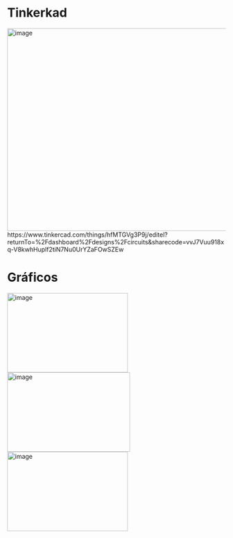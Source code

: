 # Tinkerkad
<img width="926" height="467" alt="image" src="https://github.com/user-attachments/assets/decaa875-24a7-432a-aa68-3a7624c520e2" />
https://www.tinkercad.com/things/hfMTGVg3P9j/editel?returnTo=%2Fdashboard%2Fdesigns%2Fcircuits&sharecode=vvJ7Vuu918xq-V8kwhHuplf2tiN7Nu0UrYZaFOwSZEw


# Gráficos

<img width="278" height="183" alt="image" src="https://github.com/user-attachments/assets/6e7ea401-bb3c-44aa-b754-a20967822cd7" />
<img width="283" height="183" alt="image" src="https://github.com/user-attachments/assets/ef08e5fa-6d3d-4737-9556-02d593cbff08" />
<img width="278" height="183" alt="image" src="https://github.com/user-attachments/assets/a4748e2e-d824-4143-8c88-d009b9eff197" />



